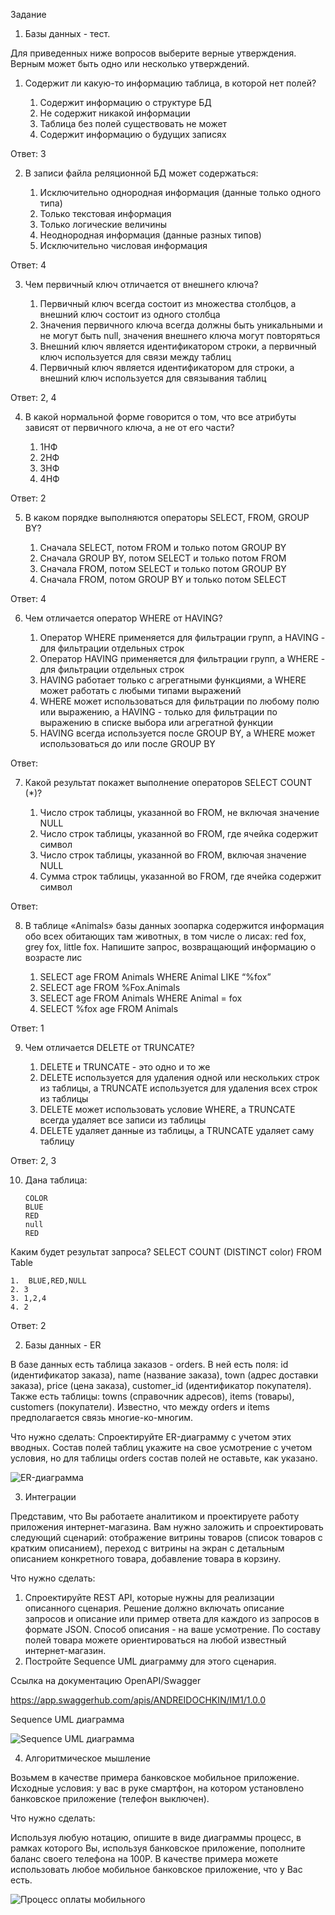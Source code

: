 Задание

1. Базы данных - тест.
   
Для приведенных ниже вопросов выберите верные утверждения. Верным может быть одно или несколько утверждений.

1. Содержит ли какую-то информацию таблица, в которой нет полей?  

   1. Содержит информацию о структуре БД
   2. Не содержит никакой информации 
   3. Таблица без полей существовать не может 
   4. Содержит информацию о будущих записях

Ответ: 3

2. В записи файла реляционной БД может содержаться:
   
   1. Исключительно однородная информация (данные только одного типа)
   2. Только текстовая информация 
   3. Только логические величины
   4. Неоднородная информация (данные разных типов)
   5. Исключительно числовая информация

Ответ: 4

3. Чем первичный ключ отличается от внешнего ключа? 
       
   1. Первичный ключ всегда состоит из множества столбцов, а внешний ключ состоит из одного столбца 
   2. Значения первичного ключа всегда должны быть уникальными и не могут быть null, значения внешнего ключа могут повторяться 
   3. Внешний ключ является идентификатором строки, а первичный ключ используется для связи между таблиц 
   4. Первичный ключ является идентификатором для строки, а внешний ключ используется для связывания таблиц 

Ответ: 2, 4

4. В какой нормальной форме говорится о том, что все атрибуты зависят от первичного ключа, а не от его части?

   1. 1НФ
   2. 2НФ
   3. 3НФ
   4. 4НФ

Ответ: 2

5. В каком порядке выполняются операторы SELECT, FROM, GROUP BY?

   1. Сначала SELECT, потом FROM и только потом GROUP BY
   2. Сначала GROUP BY, потом SELECT и только потом FROM 
   3. Сначала FROM, потом SELECT и только потом GROUP BY
   4. Сначала FROM, потом GROUP BY и только потом SELECT

Ответ: 4

6. Чем отличается оператор WHERE от HAVING?

   1. Оператор WHERE применяется для фильтрации групп, а HAVING - для фильтрации отдельных строк
   2. Оператор HAVING применяется для фильтрации групп, а WHERE - для фильтрации отдельных строк
   3. HAVING работает только с агрегатными функциями, а WHERE может работать с любыми типами выражений
   4. WHERE может использоваться для фильтрации по любому полю или выражению, а HAVING - только для фильтрации по выражению в списке выбора или агрегатной функции
   5. HAVING всегда используется после GROUP BY, а WHERE может использоваться до или после GROUP BY

Ответ: 

7. Какой результат покажет выполнение операторов SELECT COUNT (*)?

   1. Число строк таблицы, указанной во FROM, не включая значение NULL
   2.  Число строк таблицы, указанной во FROM, где ячейка содержит символ
   3.  Число строк таблицы, указанной во FROM, включая значение NULL
   4.  Сумма строк таблицы, указанной во FROM, где ячейка содержит символ
   
Ответ: 

8. В таблице «Animals» базы данных зоопарка содержится информация обо всех обитающих там животных, в том числе о лисах: red fox, grey fox, little fox. Напишите запрос, возвращающий информацию о возрасте лис

   1.  SELECT age FROM Animals WHERE Animal LIKE “%fox”
   2.  SELECT age FROM %Fox.Animals
   3.  SELECT age 
       FROM Animals 
       WHERE Animal = fox
   4.  SELECT %fox age FROM Animals

Ответ: 1

9. Чем отличается DELETE от TRUNCATE?

   1. DELETE и TRUNCATE - это одно и то же
   2.  DELETE используется для удаления одной или нескольких строк из таблицы, а TRUNCATE используется для удаления всех строк из таблицы
   3.  DELETE может использовать условие WHERE, а TRUNCATE всегда удаляет все записи из таблицы
   4.  DELETE удаляет данные из таблицы, а TRUNCATE удаляет саму таблицу

Ответ: 2, 3

10. Дана таблица:
    
        COLOR 
        BLUE
        RED
        null
        RED

Каким будет результат запроса?
SELECT COUNT (DISTINCT color) FROM Table

    1.  BLUE,RED,NULL
    2. 3
    3. 1,2,4
    4. 2

Ответ: 2

2. Базы данных - ER

В базе данных есть таблица заказов - orders. В ней есть поля: id (идентификатор заказа), name (название заказа), town (адрес доставки заказа), price (цена заказа), customer_id (идентификатор покупателя). Также есть таблицы: towns (справочник адресов), items (товары), customers (покупатели). Известно, что между orders и items предполагается связь многие-ко-многим. 

Что нужно сделать:
Спроектируйте ER-диаграмму с учетом этих вводных. Состав полей таблиц укажите на свое усмотрение с учетом условия, но для таблицы orders состав полей не оставьте, как указано.

![ER-диаграмма](./ER-диаграмма.png)

3. Интеграции

Представим, что Вы работаете аналитиком и проектируете работу приложения интернет-магазина. Вам нужно заложить и спроектировать следующий сценарий: отображение витрины товаров (список товаров с кратким описанием), переход с витрины на экран с детальным описанием конкретного товара, добавление товара в корзину.

Что нужно сделать:
1. Спроектируйте REST API, которые нужны для реализации описанного сценария. Решение должно включать описание запросов и описание или пример ответа для каждого из запросов в формате JSON. Способ описания - на ваше усмотрение. По составу полей товара можете ориентироваться на любой известный интернет-магазин.
2. Постройте Sequence UML диаграмму для этого сценария. 

Ссылка на документацию OpenAPI/Swagger

https://app.swaggerhub.com/apis/ANDREIDOCHKIN/IM1/1.0.0

Sequence UML диаграмма

![Sequence UML диаграмма](./Sequence%20диаграмма.png)

4. Алгоритмическое мышление

Возьмем в качестве примера банковское мобильное приложение. 
Исходные условия: у вас в руке смартфон, на котором установлено банковское приложение (телефон выключен).

Что нужно сделать: 

Используя любую нотацию, опишите в виде диаграммы процесс, в рамках которого Вы, используя банковское приложение, пополните баланс своего телефона на 100Р. В качестве примера можете использовать любое мобильное банковское приложение, что у Вас есть.

![Процесс оплаты мобильного](./Процесс%20оплаты%20мобильного.png)
















